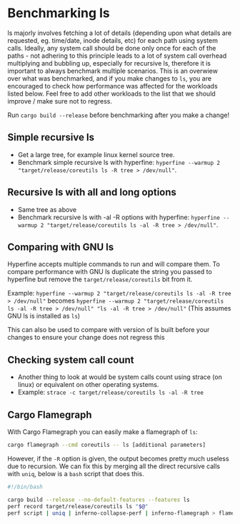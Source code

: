 # Benchmarking ls

ls majorly involves fetching a lot of details (depending upon what details are requested, eg. time/date, inode details, etc) for each path using system calls. Ideally, any system call should be done only once for each of the paths - not adhering to this principle leads to a lot of system call overhead multiplying and bubbling up, especially for recursive ls, therefore it is important to always benchmark multiple scenarios.
This is an overwiew over what was benchmarked, and if you make changes to `ls`, you are encouraged to check
how performance was affected for the workloads listed below. Feel free to add other workloads to the
list that we should improve / make sure not to regress.

Run `cargo build --release` before benchmarking after you make a change!

## Simple recursive ls

-   Get a large tree, for example linux kernel source tree.
-   Benchmark simple recursive ls with hyperfine: `hyperfine --warmup 2 "target/release/coreutils ls -R tree > /dev/null"`.

## Recursive ls with all and long options

-   Same tree as above
-   Benchmark recursive ls with -al -R options with hyperfine: `hyperfine --warmup 2 "target/release/coreutils ls -al -R tree > /dev/null"`.

## Comparing with GNU ls

Hyperfine accepts multiple commands to run and will compare them. To compare performance with GNU ls
duplicate the string you passed to hyperfine but remove the `target/release/coreutils` bit from it.

Example: `hyperfine --warmup 2 "target/release/coreutils ls -al -R tree > /dev/null"` becomes
`hyperfine --warmup 2 "target/release/coreutils ls -al -R tree > /dev/null" "ls -al -R tree > /dev/null"`
(This assumes GNU ls is installed as `ls`)

This can also be used to compare with version of ls built before your changes to ensure your change does not regress this

## Checking system call count

- Another thing to look at would be system calls count using strace (on linux) or equivalent on other operating systems.
- Example: `strace -c target/release/coreutils ls -al -R tree`

## Cargo Flamegraph

With Cargo Flamegraph you can easily make a flamegraph of `ls`:
```bash
cargo flamegraph --cmd coreutils -- ls [additional parameters]
```

However, if the `-R` option is given, the output becomes pretty much useless due to recursion. We can fix this by merging all the direct recursive calls with `uniq`, below is a `bash` script that does this.
```bash
#!/bin/bash

cargo build --release --no-default-features --features ls
perf record target/release/coreutils ls "$@"
perf script | uniq | inferno-collapse-perf | inferno-flamegraph > flamegraph.svg 
```